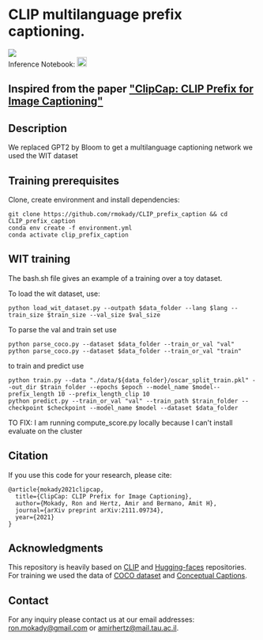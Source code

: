 # CLIP multilanguage prefix captioning.

<a href="https://opensource.org/licenses/MIT"><img src="https://img.shields.io/badge/License-MIT-yellow.svg"></a>  
Inference Notebook: <a href="https://colab.research.google.com/drive/1tuoAC5F4sC7qid56Z0ap-stR3rwdk0ZV?usp=sharing"><img src="https://colab.research.google.com/assets/colab-badge.svg" height=20></a>  





## Inspired from the paper ["ClipCap: CLIP Prefix for Image Captioning"](https://arxiv.org/abs/2111.09734)




## Description  
We replaced GPT2 by Bloom to get a multilanguage captioning network
we used the WIT dataset 





## Training prerequisites

[comment]: <> (Dependencies can be found at the [Inference notebook]&#40;https://colab.research.google.com/drive/1tuoAC5F4sC7qid56Z0ap-stR3rwdk0ZV?usp=sharing&#41; )
Clone, create environment and install dependencies:  
```
git clone https://github.com/rmokady/CLIP_prefix_caption && cd CLIP_prefix_caption
conda env create -f environment.yml
conda activate clip_prefix_caption
```

## WIT training

The bash.sh file gives an example of a training over a toy dataset.

To load the wit dataset, use:

```
python load_wit_dataset.py --outpath $data_folder --lang $lang --train_size $train_size --val_size $val_size
```
To parse the val and train set use

```
python parse_coco.py --dataset $data_folder --train_or_val "val"
python parse_coco.py --dataset $data_folder --train_or_val "train"
```
to train and predict use
```
python train.py --data "./data/${data_folder}/oscar_split_train.pkl" --out_dir $train_folder --epochs $epoch --model_name $model--prefix_length 10 --prefix_length_clip 10 
python predict.py --train_or_val "val" --train_path $train_folder --checkpoint $checkpoint --model_name $model --dataset $data_folder
```

TO FIX: I am running compute_score.py locally because I can't install evaluate on the cluster






## Citation
If you use this code for your research, please cite:
```
@article{mokady2021clipcap,
  title={ClipCap: CLIP Prefix for Image Captioning},
  author={Mokady, Ron and Hertz, Amir and Bermano, Amit H},
  journal={arXiv preprint arXiv:2111.09734},
  year={2021}
}
```




## Acknowledgments
This repository is heavily based on [CLIP](https://github.com/openai/CLIP) and [Hugging-faces](https://github.com/huggingface/transformers) repositories.
For training we used the data of [COCO dataset](https://cocodataset.org/#home) and [Conceptual Captions](https://ai.google.com/research/ConceptualCaptions/).

## Contact
For any inquiry please contact us at our email addresses: ron.mokady@gmail.com or amirhertz@mail.tau.ac.il.


